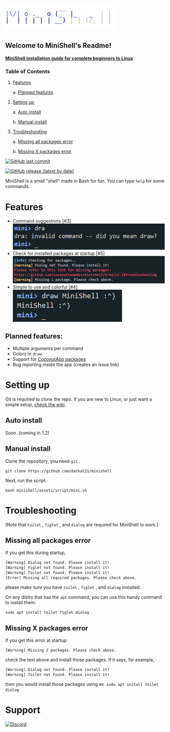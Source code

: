 # ![MiniShell](https://raw.githubusercontent.com/coconutteamdev/minishell/b5d8231b100e836203c59087ce0ce9ef06ed6c86/logo.svg)

## Welcome to MiniShell's Readme!
#### [MiniShell installation guide for complete beginners to Linux](https://github.com/coconutteamdev/minishell/wiki/Get-Started-with-MiniShell)


### Table of Contents 

1. [Features](https://github.com/coconutteamdev/minishell#features)

    a. [Planned features](https://github.com/coconutteamdev/minishell#planned-features)

1. [Setting up](https://github.com/coconutteamdev/minishell#setting-up)

    a. [Auto install](https://github.com/coconutteamdev/minishell#auto-install)

    b. [Manual install](https://github.com/coconutteamdev/minishell#manual-install)

2. [Troubleshooting](https://github.com/coconutteamdev/minishell#troubleshooting)

    a. [Missing all packages error](https://github.com/coconutteamdev/minishell#missing-all-packages-error)

    b. [Missing X packages error](https://github.com/coconutteamdev/minishell#missing-x-packages-error)


[![GitHub last commit](https://img.shields.io/github/last-commit/datkat21/minishell?style=flat-square)](https://github.com/coconutteamdev/minishell/commits/main)

[![GitHub release (latest by date)](https://img.shields.io/github/v/release/datkat21/minishell?style=flat-square)](https://github.com/coconutteamdev/minishell/releases)

MiniShell is a small "shell" made in Bash for fun.
You can type `help` for some commands.


# Features
- Command suggestions [#3]
![img](https://raw.githubusercontent.com/coconutteamdev/minishell/main/assets/img/command_suggestions.png)
- Check for installed packages at startup [#5]
![img](https://raw.githubusercontent.com/coconutteamdev/minishell/main/assets/img/missing1.png)
- Simple to use and colorful [#4]
![img](https://raw.githubusercontent.com/coconutteamdev/minishell/main/assets/img/drawexample2.png)
## Planned features:
- Multiple arguments per command
- Colors in `draw`
- Support for [CoconutApp packages](https://github.com/coconutteamdev/coconutapp)
- Bug reporting inside the app (creates an issue link)
# Setting up
Git is required to clone the repo.
If you are new to Linux, or just want a simple setup, [check the wiki](https://github.com/coconutteamdev/minishell/wiki/Get-Started-with-MiniShell).
## Auto install
Soon. (coming in 1.2)
<!-- Clone the repo with Git:
```bash
git clone https://github.com/coconutteamdev/minishell && bash minishell/install.sh
```
This command above clones the repo and runs the installer if you have Bash installed. -->
## Manual install
Clone the repository, you need `git` .

```
git clone https://github.com/datkat21/minishell
```

Next, run the script.

```
bash minishell/assets/script/mini.sh
```

# Troubleshooting

(Note that `toilet` , `figlet` , and `dialog` are required for MiniShell to work.)

## Missing all packages error

If you get this during startup, 

```
[Warning] Dialog not found. Please install it!
[Warning] Figlet not found. Please install it!
[Warning] Toilet not found. Please install it!
[Error] Missing all required packages. Please check above.
``` 

please make sure you have `toilet` , `figlet` , and `dialog` installed.

On any distro that has the `apt` command, you can use this handy command to install them:

```
sudo apt install toilet figlet dialog
``` 

## Missing X packages error

If you get this error at startup:

```
[Warning] Missing 2 packages. Please check above.
``` 

check the text above and install those packages. If it says, for example, 

```
[Warning] Dialog not found. Please install it!
[Warning] Toilet not found. Please install it!
```

then you would install those packages using ex. `sudo apt install toilet dialog`

# Support

[![Discord](https://img.shields.io/discord/507735969731182592?style=flat-square)](https://discord.gg/KgQGXEGHDE)
